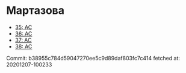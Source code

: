 # Мартазова
- [35: AC](35.md)
- [36: AC](36.md)
- [37: AC](37.md)
- [38: AC](38.md)

Commit: b38955c784d59047270ee5c9d89daf803fc7c414
 fetched at: 20201207-100233
